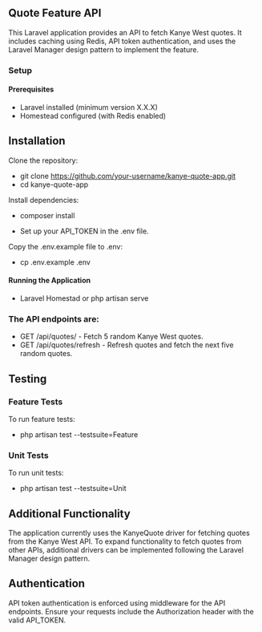

## Quote Feature API

This Laravel application provides an API to fetch Kanye West quotes. It includes caching using Redis, API token authentication, and uses the Laravel Manager design pattern to implement the feature.



### Setup

#### Prerequisites

-  Laravel installed (minimum version X.X.X) 
-  Homestead configured (with Redis enabled) 

## Installation

 Clone the repository:
- git clone https://github.com/your-username/kanye-quote-app.git
- cd kanye-quote-app

 Install dependencies:
- composer install

- Set up your API_TOKEN in the .env file.

 Copy the .env.example file to .env:
- cp .env.example .env

#### Running the Application

- Laravel Homestad or php artisan serve


### The API endpoints are:

- GET /api/quotes/ - Fetch 5 random Kanye West quotes.
- GET /api/quotes/refresh - Refresh quotes and fetch the next five random quotes.


## Testing

### Feature Tests
 To run feature tests:
- php artisan test --testsuite=Feature

### Unit Tests
 To run unit tests:
- php artisan test --testsuite=Unit


## Additional Functionality
The application currently uses the KanyeQuote driver for fetching quotes from the Kanye West API. To expand functionality to fetch quotes from other APIs, additional drivers can be implemented following the Laravel Manager design pattern.


##   Authentication
API token authentication is enforced using middleware for the API endpoints. Ensure your requests include the Authorization header with the valid API_TOKEN.
